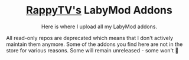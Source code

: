 <h1 align="center"><a href="https://github.com/RappyTV">RappyTV's</a> LabyMod Addons</h1>
<p align="center">Here is where I upload all my LabyMod addons.</p>

All read-only repos are deprecated which means that I don't actively maintain them anymore. Some of the addons you find here are not in the store for various reasons. Some will remain unreleased - some won't 👀
